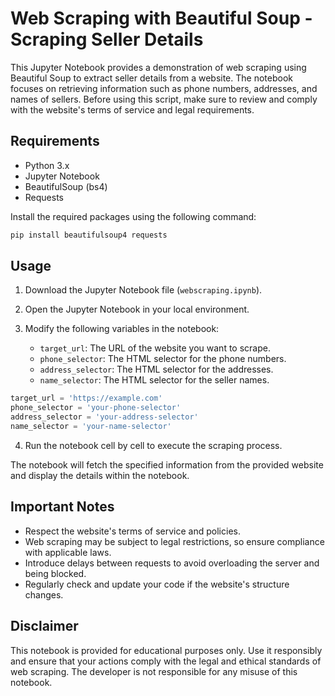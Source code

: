 # Web Scraping with Beautiful Soup - Scraping Seller Details

This Jupyter Notebook provides a demonstration of web scraping using Beautiful Soup to extract seller details from a website. The notebook focuses on retrieving information such as phone numbers, addresses, and names of sellers. Before using this script, make sure to review and comply with the website's terms of service and legal requirements.

## Requirements

- Python 3.x
- Jupyter Notebook
- BeautifulSoup (bs4)
- Requests

Install the required packages using the following command:

```bash
pip install beautifulsoup4 requests
```

## Usage

1. Download the Jupyter Notebook file (`webscraping.ipynb`).

2. Open the Jupyter Notebook in your local environment.

3. Modify the following variables in the notebook:

   - `target_url`: The URL of the website you want to scrape.
   - `phone_selector`: The HTML selector for the phone numbers.
   - `address_selector`: The HTML selector for the addresses.
   - `name_selector`: The HTML selector for the seller names.

```python
target_url = 'https://example.com'
phone_selector = 'your-phone-selector'
address_selector = 'your-address-selector'
name_selector = 'your-name-selector'
```

4. Run the notebook cell by cell to execute the scraping process.

The notebook will fetch the specified information from the provided website and display the details within the notebook.

## Important Notes

- Respect the website's terms of service and policies.
- Web scraping may be subject to legal restrictions, so ensure compliance with applicable laws.
- Introduce delays between requests to avoid overloading the server and being blocked.
- Regularly check and update your code if the website's structure changes.

## Disclaimer

This notebook is provided for educational purposes only. Use it responsibly and ensure that your actions comply with the legal and ethical standards of web scraping. The developer is not responsible for any misuse of this notebook.

